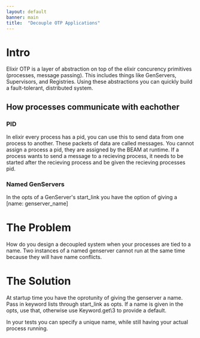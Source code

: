 ```yaml
---
layout: default
banner: main
title:  "Decouple OTP Applications"
---
```


# Intro

Elixir OTP is a layer of abstraction on top of the elixir concurency primitives (processes, message passing). This includes things like GenServers, Supervisors, and Registries. Using these abstractions you can quickly build a fault-tolerant, distributed system. 

## How processes communicate with eachother

### PID

In elixir every process has a pid, you can use this to send data from one process to another. These packets of data are called messages. You cannot assign a process a pid, they are assigned by the BEAM at runtime. If a process wants to send a message to a recieving process, it needs to be started after the recieving process and be given the recieving processes pid.

### Named GenServers

In the opts of a GenServer's start_link you have the option of giving a [name: genserver_name]

# The Problem

How do you design a decoupled system when your processes are tied to a name. Two instances of a named genserver cannot run at the same time because they will have name conflicts.

# The Solution

At startup time you have the oprotunity of giving the genserver a name. Pass in keyword lists through start_link as opts. If a name is given in the opts, use that, otherwise use Keyword.get\3 to provide a default. 

In your tests you can specify a unique name, while still having your actual process running.

